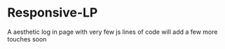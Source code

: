 # Responsive-LP
A aesthetic log in page with very few js lines of code
will add a few more touches soon
